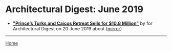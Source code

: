 # Architectural Digest: June 2019

 - [**"Prince’s Turks and Caicos Retreat Sells for $10.8 Million"**](https://www.architecturaldigest.com/story/princes-turks-and-caicos-retreat-sells) by  for Architectural Digest on 20 June 2019 about  ([mirror](https://web.archive.org/web/*/https://www.architecturaldigest.com/story/princes-turks-and-caicos-retreat-sells))

----

[Home](./)
